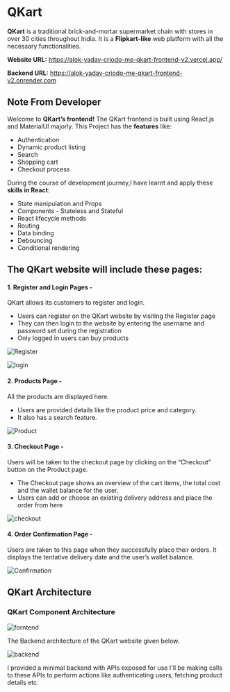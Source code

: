 
# QKart

**QKart** is a traditional brick-and-mortar supermarket chain with stores in over 30 cities throughout India. It is a **Flipkart-like** web platform with all the necessary functionalities.

**Website URL:** https://alok-yadav-criodo-me-qkart-frontend-v2.vercel.app/

**Backend URL:** https://alok-yadav-criodo-me-qkart-frontend-v2.onrender.com

## Note From Developer

Welcome to **QKart’s frontend!** The QKart frontend is built using React.js and MaterialUI majorly. This Project has the **features** like:

* Authentication
* Dynamic product listing
* Search
* Shopping cart
* Checkout process

During the course of development journey,I have learnt and apply these **skills in React**:

* State manipulation and Props
* Components - Stateless and Stateful
* React lifecycle methods
* Routing
* Data binding
* Debouncing
* Conditional rendering
## The QKart website will include these pages:

#### 1. Register and Login Pages - 
QKart allows its customers to register and login.

* Users can register on the QKart website by visiting the Register page
* They can then login to the website by entering the username and password set during the registration
* Only logged in users can buy products

![Register](https://drive.google.com/uc?id=1zEZdbo-vEW4ghHGz067G2c7rzIuFWi_j)

![login](https://drive.google.com/uc?id=1WUS4_T6aFnwDmXDYkW49Hxc8Lst-O0QP)

#### 2. Products Page - 
All the products are displayed here.

* Users are provided details like the product price and category.
* It also has a search feature.

![Product](https://drive.google.com/uc?id=1xodNaQkRYLijvm1O5XZWcD_M9Owx4kSM)

#### 3. Checkout Page - 
Users will be taken to the checkout page by clicking on the “Checkout” button on the Product page.

* The Checkout page shows an overview of the cart items, the total cost and the wallet balance for the user.
* Users can add or choose an existing delivery address and place the order from here

![checkout](https://drive.google.com/uc?id=1UNpwGiqbZb4ic_a1RXX04MkG00svq89O)

#### 4. Order Confirmation Page - 
Users are taken to this page when they successfully place their orders. It displays the tentative delivery date and the user’s wallet balance.

![Confirmation](https://drive.google.com/uc?id=18VxVhk7xFCAdhT4cwfSmef-witRZb6tc)

## QKart Architecture
### QKart Component Architecture

![forntend](https://drive.google.com/uc?id=1ycMRq-26KrVReUpVCGhzig8zOlGdpoC0)

The Backend architecture of the QKart website given below. 

![backend](https://drive.google.com/uc?id=1oAzQPOI42SKx3QrwbngtsX0z8pdAzR2L)

I provided a minimal backend with APIs exposed for use
I'll be making calls to these APIs to perform actions like authenticating users, fetching product details etc.
